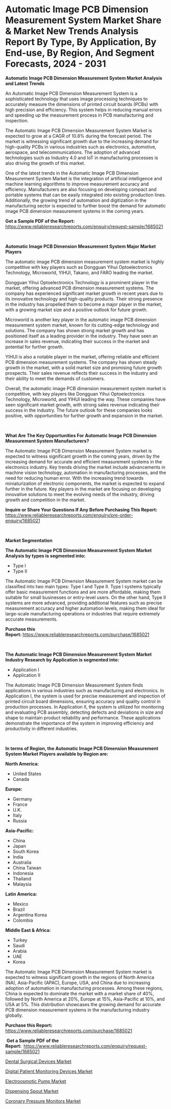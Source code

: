 <p><h1>Automatic Image PCB Dimension Measurement System Market Share & Market New Trends Analysis Report By Type, By Application, By End-use, By Region, And Segment Forecasts, 2024 - 2031</h1></p><p><strong>Automatic Image PCB Dimension Measurement System Market Analysis and Latest Trends</strong></p>
<p><p>An Automatic Image PCB Dimension Measurement System is a sophisticated technology that uses image processing techniques to accurately measure the dimensions of printed circuit boards (PCBs) with high precision and efficiency. This system helps in reducing manual errors and speeding up the measurement process in PCB manufacturing and inspection.</p><p>The Automatic Image PCB Dimension Measurement System Market is expected to grow at a CAGR of 10.8% during the forecast period. The market is witnessing significant growth due to the increasing demand for high-quality PCBs in various industries such as electronics, automotive, aerospace, and telecommunications. The adoption of advanced technologies such as Industry 4.0 and IoT in manufacturing processes is also driving the growth of this market.</p><p>One of the latest trends in the Automatic Image PCB Dimension Measurement System Market is the integration of artificial intelligence and machine learning algorithms to improve measurement accuracy and efficiency. Manufacturers are also focusing on developing compact and portable systems that can be easily integrated into existing production lines. Additionally, the growing trend of automation and digitization in the manufacturing sector is expected to further boost the demand for automatic image PCB dimension measurement systems in the coming years.</p></p>
<p><strong>Get a Sample PDF of the Report:&nbsp;</strong> <a href="https://www.reliableresearchreports.com/enquiry/request-sample/1685021">https://www.reliableresearchreports.com/enquiry/request-sample/1685021</a></p>
<p>&nbsp;</p>
<p><strong>Automatic Image PCB Dimension Measurement System Major Market Players</strong></p>
<p><p>The automatic image PCB dimension measurement system market is highly competitive with key players such as Dongguan Yihui Optoelectronics Technology, Microworld, YIHUI, Takano, and FARO leading the market. </p><p>Dongguan Yihui Optoelectronics Technology is a prominent player in the market, offering advanced PCB dimension measurement systems. The company has experienced significant market growth in recent years due to its innovative technology and high-quality products. Their strong presence in the industry has propelled them to become a major player in the market, with a growing market size and a positive outlook for future growth.</p><p>Microworld is another key player in the automatic image PCB dimension measurement system market, known for its cutting-edge technology and solutions. The company has shown strong market growth and has positioned itself as a leading provider in the industry. They have seen an increase in sales revenue, indicating their success in the market and potential for further growth.</p><p>YIHUI is also a notable player in the market, offering reliable and efficient PCB dimension measurement systems. The company has shown steady growth in the market, with a solid market size and promising future growth prospects. Their sales revenue reflects their success in the industry and their ability to meet the demands of customers.</p><p>Overall, the automatic image PCB dimension measurement system market is competitive, with key players like Dongguan Yihui Optoelectronics Technology, Microworld, and YIHUI leading the way. These companies have seen significant market growth, with strong sales revenue indicating their success in the industry. The future outlook for these companies looks positive, with opportunities for further growth and expansion in the market.</p></p>
<p>&nbsp;</p>
<p><strong>What Are The Key Opportunities For Automatic Image PCB Dimension Measurement System Manufacturers?</strong></p>
<p><p>The Automatic Image PCB Dimension Measurement System market is expected to witness significant growth in the coming years, driven by the increasing demand for accurate and efficient measurement systems in the electronics industry. Key trends driving the market include advancements in machine vision technology, automation in manufacturing processes, and the need for reducing human error. With the increasing trend towards miniaturization of electronic components, the market is expected to expand further in the future. Key players in the market are focusing on developing innovative solutions to meet the evolving needs of the industry, driving growth and competition in the market.</p></p>
<p><strong>Inquire or Share Your Questions If Any Before Purchasing This Report:</strong> <a href="https://www.reliableresearchreports.com/enquiry/pre-order-enquiry/1685021">https://www.reliableresearchreports.com/enquiry/pre-order-enquiry/1685021</a></p>
<p>&nbsp;</p>
<p><strong>Market Segmentation</strong></p>
<p><strong>The Automatic Image PCB Dimension Measurement System Market Analysis by types is segmented into:</strong></p>
<p><ul><li>Type I</li><li>Type II</li></ul></p>
<p><p>The Automatic Image PCB Dimension Measurement System market can be classified into two main types: Type I and Type II. Type I systems typically offer basic measurement functions and are more affordable, making them suitable for small businesses or entry-level users. On the other hand, Type II systems are more advanced, providing additional features such as precise measurement accuracy and higher automation levels, making them ideal for large-scale manufacturing operations or industries that require extremely accurate measurements.</p></p>
<p><strong>Purchase this Report:&nbsp;</strong><a href="https://www.reliableresearchreports.com/purchase/1685021">https://www.reliableresearchreports.com/purchase/1685021</a></p>
<p>&nbsp;</p>
<p><strong>The Automatic Image PCB Dimension Measurement System Market Industry Research by Application is segmented into:</strong></p>
<p><ul><li>Application I</li><li>Application II</li></ul></p>
<p><p>The Automatic Image PCB Dimension Measurement System finds applications in various industries such as manufacturing and electronics. In Application I, the system is used for precise measurement and inspection of printed circuit board dimensions, ensuring accuracy and quality control in production processes. In Application II, the system is utilized for monitoring and evaluating PCB assembly, detecting defects and deviations in size and shape to maintain product reliability and performance. These applications demonstrate the importance of the system in improving efficiency and productivity in different industries.</p></p>
<p>&nbsp;</p>
<p><strong>In terms of Region, the Automatic Image PCB Dimension Measurement System Market Players available by Region are:</strong></p>
<p>
    <p> <strong> North America: </strong>
        <ul>
            <li>United States</li>
            <li>Canada</li>
        </ul>
        </p> 
    <p> <strong> Europe: </strong>
        <ul>
            <li>Germany</li>
            <li>France</li>
            <li>U.K.</li>
            <li>Italy</li>
            <li>Russia</li>
        </ul>
        </p> 
    <p> <strong> Asia-Pacific: </strong>
        <ul>
            <li>China</li>
            <li>Japan</li>
            <li>South Korea</li>
            <li>India</li>
            <li>Australia</li>
            <li>China Taiwan</li>
            <li>Indonesia</li>
            <li>Thailand</li>
            <li>Malaysia</li>
        </ul>
        </p> 
    <p> <strong> Latin America: </strong>
        <ul>
            <li>Mexico</li>
            <li>Brazil</li>
            <li>Argentina Korea</li>
            <li>Colombia</li>
        </ul>
        </p> 
    <p> <strong> Middle East & Africa: </strong>
        <ul>
            <li>Turkey</li>
            <li>Saudi</li>
            <li>Arabia</li>
            <li>UAE</li>
            <li>Korea</li>
        </ul>
    </p>
    </p>
<p><p>The Automatic Image PCB Dimension Measurement System market is expected to witness significant growth in the regions of North America (NA), Asia-Pacific (APAC), Europe, USA, and China due to increasing adoption of automation in manufacturing processes. Among these regions, China is expected to dominate the market with a market share of 40%, followed by North America at 20%, Europe at 15%, Asia-Pacific at 10%, and USA at 5%. This distribution showcases the growing demand for accurate PCB dimension measurement systems in the manufacturing industry globally.</p></p>
<p><strong>Purchase this Report: </strong><a href="https://www.reliableresearchreports.com/purchase/1685021">https://www.reliableresearchreports.com/purchase/1685021</a></p>
<p>&nbsp;<strong>Get a Sample PDF of the Report:&nbsp;&nbsp;</strong><a href="https://www.reliableresearchreports.com/enquiry/request-sample/1685021">https://www.reliableresearchreports.com/enquiry/request-sample/1685021</a></p>
<p><strong></strong></p>
<p><p><a href="https://medium.com/@desmondmraz1/dental-surgical-devices-market-report-reveals-the-latest-trends-and-growth-opportunities-of-this-9d59bba3eb3d">Dental Surgical Devices Market</a></p><p><a href="https://medium.com/@harveybeer951/digital-patient-monitoring-devices-market-report-reveals-the-latest-trends-and-growth-opportunities-06e24c350e74">Digital Patient Monitoring Devices Market</a></p><p><a href="https://medium.com/@desmondmraz1/electroosmotic-pump-market-size-reveals-the-best-marketing-channels-in-global-industry-6092c8c45d9a">Electroosmotic Pump Market</a></p><p><a href="https://medium.com/@harveybeer951/dispensing-spout-market-insight-market-trends-growth-forecasted-from-2024-to-2031-7bbcbeeb6a16">Dispensing Spout Market</a></p><p><a href="https://medium.com/@desmondmraz1/analyzing-coronary-pressure-monitors-market-global-industry-perspective-and-forecast-2024-to-cdc3723633ed">Coronary Pressure Monitors Market</a></p></p>